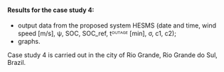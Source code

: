 #### Results for the case study 4:
- output data from the proposed system HESMS (date and time, wind speed [m/s], ψ, SOC, SOC_ref, tᴼᵁᵀᴬᴳᴱ [min], σ, c1, c2);
- graphs.

Case study 4 is carried out in the city of Rio Grande, Rio Grande do Sul, Brazil.
